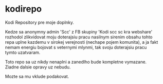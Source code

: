 # kodirepo

Kodi Repository pre moje doplnky.


Kedze sa anonymny admin 'Scc' z FB skupiny 'Kodi scc sc kra webshare' rozhodol zlikvidovat moju doterajsiu pracu nasilnym sirenim obsahu tohto repa uplne kazdemu v sirokej verejnosti (nechape pojem komunita), a ja fakt nemam energiu bojovat s veternymi mlynmi, tak svoju doterajsiu pracu tymto uzatvaram.

Toto repo sa uz nikdy nenaplni a zanedlho bude kompletne vymazane. Ziadne dalsie opravy uz nebudu.

Mozte sa mu vklude podakovat.
